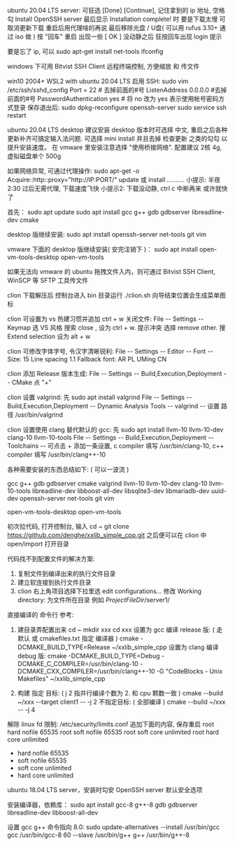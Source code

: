ubuntu 20.04 LTS server: 可狂选 [Done] [Continue],  记住拿到的 ip 地址, 空格勾 Install OpenSSH server
最后显示 Installation complete! 时 要是下载太慢 可取消更新下载 重启后用代理啥的再说
最后移除光盘 / U盘( 可以用 rufus 3.10+ 通过 iso 做 ) 按 "回车" 重启
出现一些 [ OK ] 没动静之后 狂按回车出现 login 提示

要是忘了 ip, 可以
sudo apt-get install net-tools
ifconfig

windows 下可用 Bitvist SSH Client 远程终端控制, 方便缩放 和 传文件

win10 2004+  WSL2 with ubuntu 20.04 LTS 启用 SSH:
sudo vim /etc/ssh/sshd_config
Port = 22 # 去掉前面的#号
ListenAddress 0.0.0.0		#去掉前面的#号
PasswordAuthentication yes # 将 no 改为 yes 表示使用帐号密码方式登录
保存退出后:
sudo dpkg-reconfigure openssh-server
sudo service ssh restart





ubuntu 20.04 LTS desktop
建议安装 desktop 版本时可选择 中文, 重启之后各种更新补齐可搞定输入法问题. 
可选择 mini install 并且去掉 检查更新 之类的勾勾 以提升安装速度。
在 vmware 里安装注意选择 "使用桥接网络". 配置建议 2核 4g, 虚拟磁盘单个 500g


如果网络异常, 可通过代理操作:
sudo apt-get -o Acquire::http::proxy="http://IP:PORT/" update 或 install ..........
小提示: 半夜 2:30 过后无需代理, 下载速度飞快
小提示2: 下载没动静, ctrl c 中断再来 或许就快了


首先：
sudo apt update
sudo apt install gcc g++ gdb gdbserver libreadline-dev cmake

desktop 版继续安装:
sudo apt install openssh-server net-tools git vim

vmware 下面的 desktop 版继续安装( 安完注销下 )：
sudo apt install open-vm-tools-desktop open-vm-tools

如果无法向 vmware 的 ubuntu 拖拽文件入内，则可通过 Bitvist SSH Client, WinSCP 等 SFTP 工具传文件




clion 下载解压后 控制台进入 bin 目录运行 ./clion.sh
向导结束位置会生成菜单图标


clion 可设置为 vs 热建习惯并追加 ctrl + w 关闭文件:
File -- Settings -- Keymap 
选 VS 风格 
搜索 close , 设为 ctrl + w. 提示冲突 选择 remove other. 
搜 Extend selection 设为 alt + w


clion 可修改字体字号, 令汉字清晰锐利:
File -- Settings -- Editor -- Font -- Size: 15  Line spacing 1.1   Fallback font: AR PL UMing CN


clion 添加 Release 版本生成:
File -- Settings -- Build,Execution,Deployment -- CMake 点 "+"


clion 设置 valgrind: 先 sudo apt install valgrind
File -- Settings -- Build,Execution,Deployment -- Dynamic Analysis Tools -- valgrind -- 设置 路径 /usr/bin/valgrind


clion 设置使用 clang 替代默认的 gcc: 先 sudo apt install llvm-10 llvm-10-dev clang-10 llvm-10-tools
File -- Settings -- Build,Execution,Deployment -- Toolchains -- 可点击 + 添加一条设置,  c compiler 填写 /usr/bin/clang-10, c++ compiler 填写 /usr/bin/clang++-10





各种需要安装的东西总结如下: ( 可以一波流 )

gcc g++ gdb gdbserver cmake valgrind
llvm-10 llvm-10-dev clang-10 llvm-10-tools
libreadline-dev libboost-all-dev libsqlite3-dev libmariadb-dev uuid-dev
openssh-server net-tools git vim

open-vm-tools-desktop open-vm-tools






初次拉代码, 打开控制台, 输入
cd ~
git clone https://github.com/denghe/xxlib_simple_cpp.git
之后便可以在 clion 中 open/import 打开目录




代码找不到配置文件的解决方案: 
1. 复制文件到编译出来的执行文件目录
2. 建立软连接到执行文件目录
3. clion 右上角项目选择下拉里选 edit configurations... 修改 Working directory: 为文件所在目录
	例如 $ProjectFileDir$/server1/




直接编译的 命令行 参考: 

1. 建目录弄配置出来
cd ~
mkdir xxx
cd xxx
设置为 gcc 编译 release 版: ( 走默认 或 cmakefiles.txt 指定 编译器 )
cmake -DCMAKE_BUILD_TYPE=Release ~/xxlib_simple_cpp
设置为 clang 编译 debug 版:
cmake -DCMAKE_BUILD_TYPE=Debug -DCMAKE_C_COMPILER=/usr/bin/clang-10 -DCMAKE_CXX_COMPILER=/usr/bin/clang++-10 -G "CodeBlocks - Unix Makefiles" ~/xxlib_simple_cpp

2. 构建
指定 目标: ( j 2 指并行编译个数为 2. 和 cpu 颗数一致 )
cmake --build ~/xxx --target client1 -- -j 2
不指定目标: ( 全部编译 )
cmake --build ~/xxx -- -j 4






解除 linux fd 限制: /etc/security/limits.conf 追加下面的内容, 保存重启
root hard nofile 65535
root soft nofile 65535
root soft core unlimited
root hard core unlimited
* hard nofile 65535
* soft nofile 65535
* soft core unlimited
* hard core unlimited



ubuntu 18.04 LTS server，安装时勾安 OpenSSH server 默认安全选项

安装编译器，依赖库：
sudo apt install gcc-8 g++-8 gdb gdbserver libreadline-dev libboost-all-dev

设置 gcc g++ 命令指向 8.0:
sudo update-alternatives --install /usr/bin/gcc gcc /usr/bin/gcc-8 60 --slave /usr/bin/g++ g++ /usr/bin/g++-8




